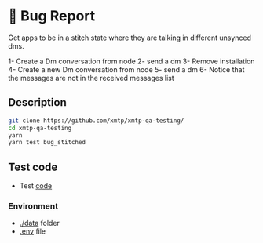 # 🐛 Bug Report

Get apps to be in a stitch state where they are talking in different unsynced dms.

1- Create a Dm conversation from node
2- send a dm
3- Remove installation
4- Create a new Dm conversation from node
5- send a dm
6- Notice that the messages are not in the received messages list

## Description

```bash
git clone https://github.com/xmtp/xmtp-qa-testing/
cd xmtp-qa-testing
yarn
yarn test bug_stitched
```

## Test code

- Test [code](./test.test.ts)

### Environment

- [./data](/.data/) folder
- [.env](/.env) file
